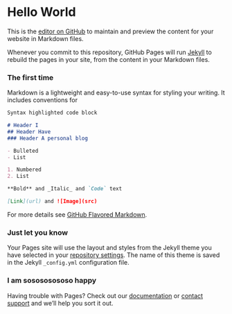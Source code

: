 # Hello World

This is the [editor on GitHub](https://github.com/AmmoF/-AmmoF.github.io/edit/master/index.md) to maintain and preview the content for your website in Markdown files.

Whenever you commit to this repository, GitHub Pages will run [Jekyll](https://jekyllrb.com/) to rebuild the pages in your site, from the content in your Markdown files.

### The first time

Markdown is a lightweight and easy-to-use syntax for styling your writing. It includes conventions for

```markdown
Syntax highlighted code block

# Header I
## Header Have
### Header A personal blog

- Bulleted
- List

1. Numbered
2. List

**Bold** and _Italic_ and `Code` text

[Link](url) and ![Image](src)
```

For more details see [GitHub Flavored Markdown](https://guides.github.com/features/mastering-markdown/).

### Just let you know

Your Pages site will use the layout and styles from the Jekyll theme you have selected in your [repository settings](https://github.com/AmmoF/-AmmoF.github.io/settings). The name of this theme is saved in the Jekyll `_config.yml` configuration file.

### I am sosososososo happy

Having trouble with Pages? Check out our [documentation](https://help.github.com/categories/github-pages-basics/) or [contact support](https://github.com/contact) and we’ll help you sort it out.
